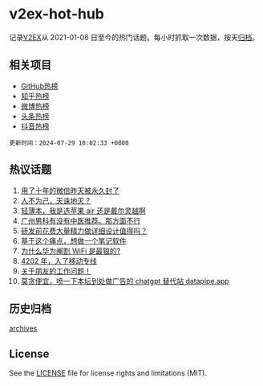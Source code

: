 # v2ex-hot-hub

 记录[V2EX](https://www.v2ex.com/)从 2021-01-06 日至今的热门话题。每小时抓取一次数据，按天[归档](archives)。
 
 ## 相关项目

- [GitHub热榜](https://github.com/lonnyzhang423/github-hot-hub)
- [知乎热榜](https://github.com/lonnyzhang423/zhihu-hot-hub)
- [微博热榜](https://github.com/lonnyzhang423/weibo-hot-hub)
- [头条热榜](https://github.com/lonnyzhang423/toutiao-hot-hub)
- [抖音热榜](https://github.com/lonnyzhang423/douyin-hot-hub)


 `更新时间：2024-07-29 10:02:33 +0800`

## 热议话题

1. [用了十年的微信昨天被永久封了](https://www.v2ex.com/t/1060642)
1. [人不为己，天诛地灭？](https://www.v2ex.com/t/1060653)
1. [轻薄本，我是选苹果 air 还是戴尔灵越啊](https://www.v2ex.com/t/1060709)
1. [广州男科有没有中医推荐。那方面不行](https://www.v2ex.com/t/1060692)
1. [研发前花费大量精力做详细设计值得吗？](https://www.v2ex.com/t/1060625)
1. [基于这个痛点，想做一个笔记软件](https://www.v2ex.com/t/1060639)
1. [为什么华为阉割 WiFi 是最狠的?](https://www.v2ex.com/t/1060641)
1. [4202 年，入了移动专线](https://www.v2ex.com/t/1060616)
1. [关于朋友的工作问题！](https://www.v2ex.com/t/1060755)
1. [莫贪便宜，喷一下本坛到处做广告的 chatgpt 替代站 datapipe.app](https://www.v2ex.com/t/1060631)

## 历史归档

[archives](archives)

## License

See the [LICENSE](LICENSE) file for license rights and limitations (MIT).
